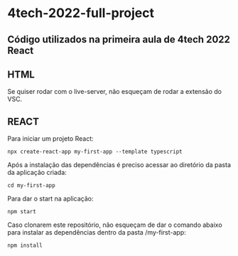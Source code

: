 # 4tech-2022-full-project

## Código utilizados na primeira aula de 4tech 2022 React

## HTML

Se quiser rodar com o live-server, não esqueçam de rodar a extensão do VSC.

## REACT

Para iniciar um projeto React:

```
npx create-react-app my-first-app --template typescript
```

Após a instalação das dependências é preciso acessar ao diretório da pasta da aplicação criada:

```
cd my-first-app
```

Para dar o start na aplicação:

```
npm start
```

Caso clonarem este repositório, não esqueçam de dar o comando abaixo para instalar as dependências dentro da pasta /my-first-app:

```
npm install
```
